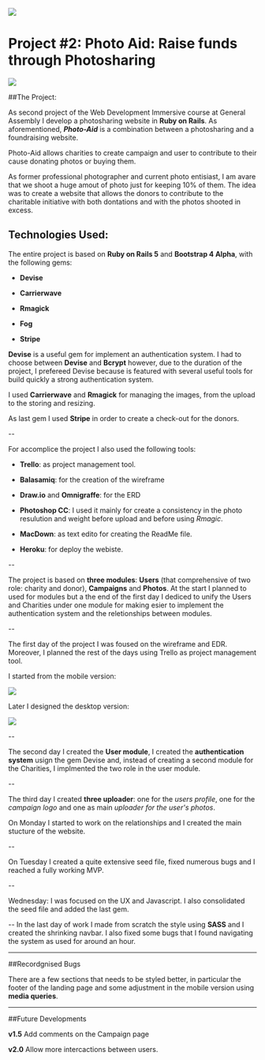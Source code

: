 ![](https://ga-dash.s3.amazonaws.com/production/assets/logo-9f88ae6c9c3871690e33280fcf557f33.png) 

# Project #2: Photo Aid: Raise funds through Photosharing

![](https://s3-eu-west-1.amazonaws.com/photo-aid/Schermata+2016-08-12+alle+00.29.12.png) 

##The Project:

As second project of the Web Development Immersive course at General Assembly I develop a photosharing website in **Ruby on Rails**.
As aforementioned, ***Photo-Aid*** is a combination between a photosharing and a foundraising website.

Photo-Aid allows charities to create campaign and user to contribute to their cause donating photos or buying them.

As former professional photographer and current photo entisiast, I am avare that we shoot a huge amout of photo just for keeping 10% of them. The idea was to create a website that allows the donors to contribute to the charitable initiative with both dontations and with the photos shooted in excess.


## Technologies Used: 

The entire project is based on **Ruby on Rails 5** and **Bootstrap 4 Alpha**, with the following gems:

- **Devise**

- **Carrierwave**

- **Rmagick**

- **Fog**

- **Stripe**

**Devise** is a useful gem for implement an authentication system. I had to choose between **Devise** and **Bcrypt** however, due to the duration of the project, I prefereed Devise because is featured with several useful tools for build quickly a strong authentication system.

I used **Carrierwave** and **Rmagick** for managing the images, from the upload to the storing and resizing.

As last gem I used **Stripe** in order to create a check-out for the donors.

--

For accomplice the project I also used the following tools:

- **Trello**: as project management tool.

- **Balasamiq**: for the creation of the wireframe

- **Draw.io** and **Omnigraffe**: for the ERD

- **Photoshop CC**: I used it mainly for create a consistency in the photo resulution and weight before upload and before using *Rmagic*.

- **MacDown**: as text edito for creating the ReadMe file.

- **Heroku**: for deploy the webiste.

--

The project is based on **three modules**: **Users** (that comprehensive of two role: charity and donor), **Campaigns** and **Photos**. At the start I planned to used for modules but a the end of the first day I dediced to unify the Users and Charities under one module for making esier to implement the authentication system and the reletionships between modules. 

--

The first day of the project I was foused on the wireframe and EDR. Moreover, I planned the rest of the days using Trello as project management tool.

I started from the mobile version: 

![](https://s3-eu-west-1.amazonaws.com/photo-aid/Mobile+Mockup.png) 

Later I designed the desktop version:

![](https://s3-eu-west-1.amazonaws.com/photo-aid/New+Mockup+2.png) 

--

The second day I created the **User module**, I created the **authentication system** usign the gem Devise and, instead of creating a second module for the Charities, I implmented the two role in the user module.

--

The third day I created **three uploader**: one for the *users profile*, one for the *campaign logo* and one as main *uploader for the user's photos*.

On Monday I started to work on the relationships and I created the main stucture of the website.

--

On Tuesday I created a quite extensive seed file, fixed numerous bugs and I reached a fully working MVP.

--

Wednesday: I was focused on the UX and Javascript. I also consolidated the seed file and added the last gem.

-- In the last day of work I made from scratch the style using **SASS** and I created the shrinking navbar. 
I also fixed some bugs that I found navigating the system as used for around an hour. 

---

##Recordgnised Bugs

There are a few sections that needs to be styled better, in particular the footer of the landing page and some adjustment in the mobile version using **media queries**. 

---
##Future Developments

**v1.5**
Add comments on the Campaign page

**v2.0**
Allow more intercactions between users.